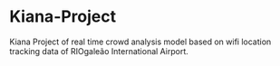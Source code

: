 # Kiana-Project
 Kiana Project of real time crowd analysis model based on wifi location tracking data of RIOgaleão International Airport. 
